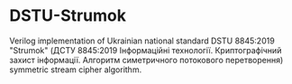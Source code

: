 # DSTU-Strumok
Verilog implementation of Ukrainian national standard DSTU 8845:2019 "Strumok" (ДСТУ 8845:2019 Інформаційні технології. Криптографічний захист інформації. Алгоритм симетричного потокового перетворення) symmetric stream cipher algorithm.


